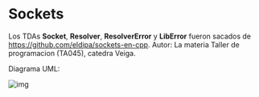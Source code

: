 # Sockets

Los TDAs **Socket**, **Resolver**, **ResolverError** y **LibError** fueron sacados de https://github.com/eldipa/sockets-en-cpp.
Autor: La materia Taller de programacion (TA045), catedra Veiga.

Diagrama UML:

![img](/DiagramaUML.png)
